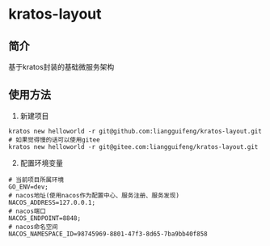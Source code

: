 # kratos-layout

## 简介

基于kratos封装的基础微服务架构

## 使用方法

1. 新建项目

```shell
kratos new helloworld -r git@github.com:liangguifeng/kratos-layout.git
# 如果觉得慢的话可以使用gitee
kratos new helloworld -r git@gitee.com:liangguifeng/kratos-layout.git
```

2. 配置环境变量

```shell
# 当前项目所属环境
GO_ENV=dev;
# nacos地址(使用nacos作为配置中心、服务注册、服务发现)
NACOS_ADDRESS=127.0.0.1;
# nacos端口
NACOS_ENDPOINT=8848;
# nacos命名空间
NACOS_NAMESPACE_ID=98745969-8801-47f3-8d65-7ba9bb40f858
```